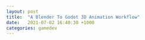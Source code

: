```yaml
---
layout: post
title:  "A Blender To Godot 3D Animation Workflow"
date:   2021-07-02 16:40:30 +1000
categories: gamedev
---
```

